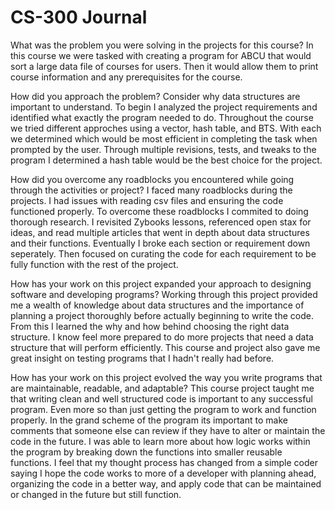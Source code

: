 # CS-300 Journal

What was the problem you were solving in the projects for this course?
In this course we were tasked with creating a program for ABCU that would sort a large data file of courses for users. Then it would allow them to print course information and any prerequisites for the course. 

How did you approach the problem? Consider why data structures are important to understand.
To begin I analyzed the project requirements and identified what exactly the program needed to do. Throughout the course we tried different approches using a vector, hash table, and BTS. With each we determined which would be most efficient in completing the task when prompted by the user. Through multiple revisions, tests, and tweaks to the program I determined a hash table would be the best choice for the project. 

How did you overcome any roadblocks you encountered while going through the activities or project?
I faced many roadblocks during the projects. I had issues with reading csv files and ensuring the code functioned properly. To overcome these roadblocks I commited to doing thorough research. I revisited Zybooks lessons, referenced open stax for ideas, and read multiple articles that went in depth about data structures and their functions. Eventually I broke each section or requirement down seperately. Then focused on curating the code for each requirement to be fully function with the rest of the project. 

How has your work on this project expanded your approach to designing software and developing programs?
Working through this project provided me a wealth of knowledge about data structures and the importance of planning a project thoroughly before actually beginning to write the code. From this I learned the why and how behind choosing the right data structure. I know feel more prepared to do more projects that need a data structure that will perform efficiently. This course and project also gave me great insight on testing programs that I hadn't really had before. 

How has your work on this project evolved the way you write programs that are maintainable, readable, and adaptable?
This course project taught me that writing clean and well structured code is important to any successful program. Even more so than just getting the program to work and function properly. In the grand scheme of the program its important to make comments that someone else can review if they have to alter or maintain the code in the future. I was able to learn more about how logic works within the program by breaking down the functions into smaller reusable functions. I feel that my thought process has changed from a simple coder saying I hope the code works to more of a developer with planning ahead, organizing the code in a better way, and apply code that can be maintained or changed in the future but still function. 
